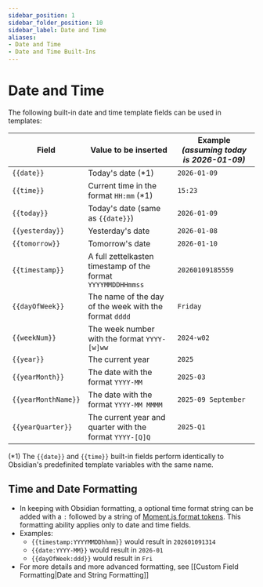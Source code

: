 ```yaml
---
sidebar_position: 1
sidebar_folder_position: 10
sidebar_label: Date and Time
aliases:
- Date and Time
- Date and Time Built-Ins
---
```


# Date and Time
The following built-in date and time template fields can be used in templates:

| Field               | Value to be inserted                                         | Example *(assuming today is 2026-01-09)* |
| ------------------- | ------------------------------------------------------------ | ---------------------------------------- |
| `{{date}}`          | Today's date (\*1)                                           | `2026-01-09`                             |
| `{{time}}`          | Current time in the format `HH:mm` (\*1)                     | `15:23`                                  |
| `{{today}}`         | Today's date (same as `{{date}}`)                            | `2026-01-09`                             |
| `{{yesterday}}`     | Yesterday's date                                             | `2026-01-08`                             |
| `{{tomorrow}}`      | Tomorrow's date                                              | `2026-01-10`                             |
| `{{timestamp}}`     | A full zettelkasten timestamp of the format `YYYYMMDDHHmmss` | `20260109185559`                         |
| `{{dayOfWeek}}`     | The name of the day of the week with the format `dddd`       | `Friday`                                 |
| `{{weekNum}}`       | The week number with the format `YYYY-[w]ww`                 | `2024-w02`                               |
| `{{year}}`          | The current year                                             | `2025`                                   |
| `{{yearMonth}}`     | The date with the format `YYYY-MM`                           | `2025-03`                                |
| `{{yearMonthName}}` | The date with the format `YYYY-MM MMMM`                      | `2025-09 September`                      |
| `{{yearQuarter}}`   | The current year and quarter with the format `YYYY-[Q]Q`     | `2025-Q1`                                |

(\*1) The `{{date}}` and `{{time}}` built-in fields perform identically to Obsidian's predefinited template variables with the same name. 

## Time and Date Formatting
- In keeping with Obsidian formatting, a optional time format string can be added with a `:` followed by a string of [Moment.js format tokens](https://momentjs.com/docs/#/displaying/format/). This formatting ability applies only to date and time fields.
- Examples:
	- `{{timestamp:YYYYMMDDhhmm}}` would result in `202601091314`
	- `{{date:YYYY-MM}}` would result in `2026-01`
	- `{{dayOfWeek:ddd}}` would result in `Fri`
- For more details and more advanced formatting, see [[Custom Field Formatting|Date and String Formatting]]

